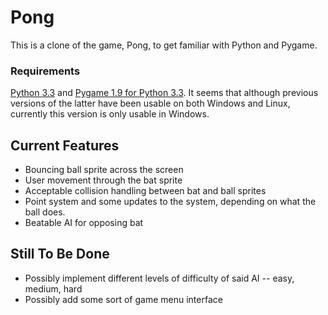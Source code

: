 # Pong #

This is a clone of the game, Pong, to get familiar with Python and Pygame.



### Requirements ###
[Python 3.3](http://www.python.org/getit/releases/3.3.0/) and [Pygame 1.9 for Python 3.3](https://bitbucket.org/pygame/pygame/downloads). It seems that although previous versions of the latter have been usable on both Windows and Linux, currently this version is only usable in Windows.

## Current Features ##
* Bouncing ball sprite across the screen
* User movement through the bat sprite
* Acceptable collision handling between bat and ball sprites
* Point system and some updates to the system, depending on what the ball does.
* Beatable AI for opposing bat

## Still To Be Done ##
* Possibly implement different levels of difficulty of said AI -- easy, medium, hard
* Possibly add some sort of game menu interface
